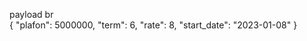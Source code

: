 payload br<br/>
{
    "plafon": 5000000,
    "term": 6,
    "rate": 8,
    "start_date": "2023-01-08"
}
